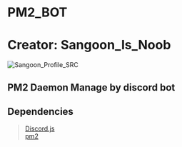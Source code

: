 # PM2_BOT
# Creator: Sangoon_Is_Noob
![Sangoon_Profile_SRC](https://cdn.discordapp.com/avatars/260303569591205888/d7386e5cf89472d1d20b56b0f6ca65e1.png?size=256)

## PM2 Daemon Manage by discord bot

## Dependencies
> [Discord.js](https://www.npmjs.com/package/discord.js)<br>
> [pm2](https://www.npmjs.com/package/pm2)
